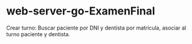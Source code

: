 # web-server-go-ExamenFinal

Crear turno:
Buscar paciente por DNI y dentista por matrícula,
asociar al turno paciente y dentista.